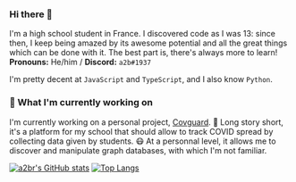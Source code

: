 ### Hi there 👋

<!--
**a2br/a2br** is a ✨ _special_ ✨ repository because its `README.md` (this file) appears on your GitHub profile.

Here are some ideas to get you started:

- 🔭 I’m currently working on ...
- 🌱 I’m currently learning ...
- 👯 I’m looking to collaborate on ...
- 🤔 I’m looking for help with ...
- 💬 Ask me about ...
- 📫 How to reach me: ...
- 😄 Pronouns: ...
- ⚡ Fun fact: ...
-->

I'm a high school student in France. I discovered code as I was 13: since then, I keep being amazed by its awesome potential and all the great things which can be done with it. The best part is, there's always more to learn! **Pronouns:** He/him / **Discord:** `a2b#1937`

I'm pretty decent at `JavaScript` and `TypeScript`, and I also know `Python`.

### 🔭 What I'm currently working on
I'm currently working on a personal project, [Covguard](https://github.com/covguard). 🦠 Long story short, it's a platform for my school that should allow to track COVID spread by collecting data given by students. 😷 At a personnal level, it allows me to discover and manipulate graph databases, with which I'm not familiar.

[![a2br's GitHub stats](https://github-readme-stats.vercel.app/api?username=a2br&count_private=true&show_icons=true)](https://github.com/anuraghazra/github-readme-stats)
[![Top Langs](https://github-readme-stats.vercel.app/api/top-langs/?username=a2br&layout=compact)](https://github.com/anuraghazra/github-readme-stats)
